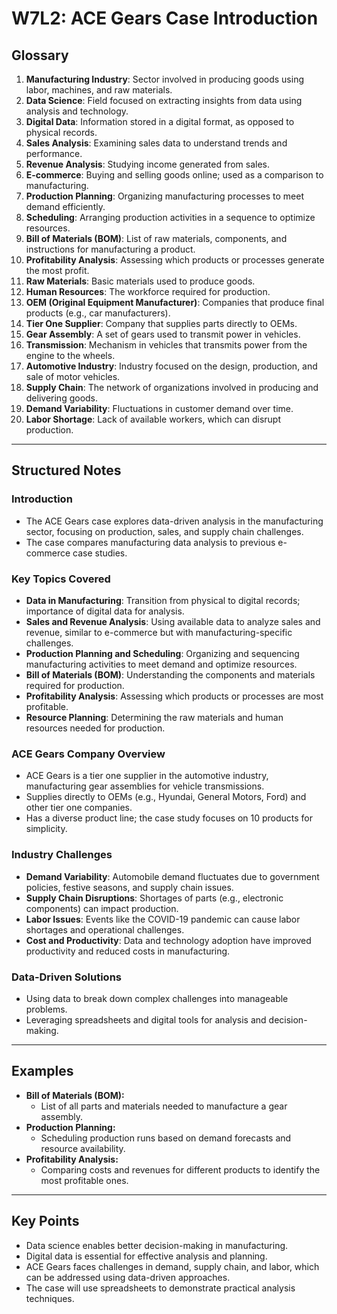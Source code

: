 # W7L2: ACE Gears Case Introduction

## Glossary

1. **Manufacturing Industry**: Sector involved in producing goods using labor, machines, and raw materials.
2. **Data Science**: Field focused on extracting insights from data using analysis and technology.
3. **Digital Data**: Information stored in a digital format, as opposed to physical records.
4. **Sales Analysis**: Examining sales data to understand trends and performance.
5. **Revenue Analysis**: Studying income generated from sales.
6. **E-commerce**: Buying and selling goods online; used as a comparison to manufacturing.
7. **Production Planning**: Organizing manufacturing processes to meet demand efficiently.
8. **Scheduling**: Arranging production activities in a sequence to optimize resources.
9. **Bill of Materials (BOM)**: List of raw materials, components, and instructions for manufacturing a product.
10. **Profitability Analysis**: Assessing which products or processes generate the most profit.
11. **Raw Materials**: Basic materials used to produce goods.
12. **Human Resources**: The workforce required for production.
13. **OEM (Original Equipment Manufacturer)**: Companies that produce final products (e.g., car manufacturers).
14. **Tier One Supplier**: Company that supplies parts directly to OEMs.
15. **Gear Assembly**: A set of gears used to transmit power in vehicles.
16. **Transmission**: Mechanism in vehicles that transmits power from the engine to the wheels.
17. **Automotive Industry**: Industry focused on the design, production, and sale of motor vehicles.
18. **Supply Chain**: The network of organizations involved in producing and delivering goods.
19. **Demand Variability**: Fluctuations in customer demand over time.
20. **Labor Shortage**: Lack of available workers, which can disrupt production.

---

## Structured Notes

### Introduction

- The ACE Gears case explores data-driven analysis in the manufacturing sector, focusing on production, sales, and supply chain challenges.
- The case compares manufacturing data analysis to previous e-commerce case studies.

### Key Topics Covered

- **Data in Manufacturing**: Transition from physical to digital records; importance of digital data for analysis.
- **Sales and Revenue Analysis**: Using available data to analyze sales and revenue, similar to e-commerce but with manufacturing-specific challenges.
- **Production Planning and Scheduling**: Organizing and sequencing manufacturing activities to meet demand and optimize resources.
- **Bill of Materials (BOM)**: Understanding the components and materials required for production.
- **Profitability Analysis**: Assessing which products or processes are most profitable.
- **Resource Planning**: Determining the raw materials and human resources needed for production.

### ACE Gears Company Overview

- ACE Gears is a tier one supplier in the automotive industry, manufacturing gear assemblies for vehicle transmissions.
- Supplies directly to OEMs (e.g., Hyundai, General Motors, Ford) and other tier one companies.
- Has a diverse product line; the case study focuses on 10 products for simplicity.

### Industry Challenges

- **Demand Variability**: Automobile demand fluctuates due to government policies, festive seasons, and supply chain issues.
- **Supply Chain Disruptions**: Shortages of parts (e.g., electronic components) can impact production.
- **Labor Issues**: Events like the COVID-19 pandemic can cause labor shortages and operational challenges.
- **Cost and Productivity**: Data and technology adoption have improved productivity and reduced costs in manufacturing.

### Data-Driven Solutions

- Using data to break down complex challenges into manageable problems.
- Leveraging spreadsheets and digital tools for analysis and decision-making.

---

## Examples

- **Bill of Materials (BOM):**
  - List of all parts and materials needed to manufacture a gear assembly.
- **Production Planning:**
  - Scheduling production runs based on demand forecasts and resource availability.
- **Profitability Analysis:**
  - Comparing costs and revenues for different products to identify the most profitable ones.

---

## Key Points

- Data science enables better decision-making in manufacturing.
- Digital data is essential for effective analysis and planning.
- ACE Gears faces challenges in demand, supply chain, and labor, which can be addressed using data-driven approaches.
- The case will use spreadsheets to demonstrate practical analysis techniques.
